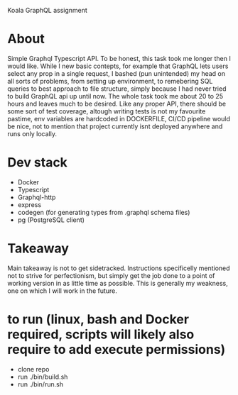 Koala GraphQL assignment

# About
Simple Graphql Typescript API. To be honest, this task took me longer then I would like. While I new basic contepts, for example that GraphQL lets users select any prop in a single request, I bashed (pun unintended) my head on all sorts of problems, from setting up environment, to remebering SQL queries to best approach to file structure, simply because I had never tried to build GraphQL api up until now. 
The whole task took me about 20 to 25 hours and leaves much to be desired. Like any proper API, there should be some sort of test coverage, altough writing tests is not my favourite pastime, env variables are hardcoded in DOCKERFILE, CI/CD pipeline would be nice, not to mention that project currently isnt deployed anywhere and runs only locally.

# Dev stack
- Docker
- Typescript
- Graphql-http
- express
- codegen (for generating types from .graphql schema files)
- pg (PostgreSQL client)


# Takeaway
Main takeaway is not to get sidetracked. Instructions specificelly mentioned not to strive for perfectionism, but simply get the job done to a point of working version in as little time as possible. This is generally my weakness, one on which I will work in the future.

# to run (linux, bash and Docker required, scripts will likely also require to add execute permissions)
- clone repo
- run ./bin/build.sh
- run ./bin/run.sh
